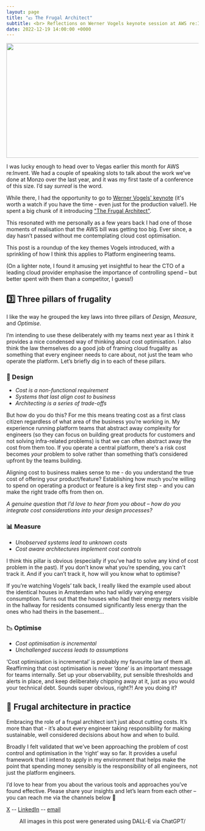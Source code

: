 ```yaml
---
layout: page
title: "💷 The Frugal Architect"
subtitle: <br> Reflections on Werner Vogels keynote session at AWS re:Invent
date: 2022-12-19 14:00:00 +0000
---
```

<p align="center"> 
  <img width="600" height="300" src="https://github.com/lukebriscoe/lukebriscoe.github.io/blob/main/assets/img/DALL%C2%B7E%202023-12-19%2013.31.05%20-%20A%20digital%20illustration%20for%20a%20blog%20article%20about%20frugal%20architecture%20in%20cloud%20computing.%20The%20scene%20is%20a%20modern,%20sleek%20office%20environment%20with%20large%20pan.png?raw=true">
</p>

I was lucky enough to head over to Vegas earlier this month for AWS re:Invent. We had a couple of speaking slots to talk about the work we’ve done at Monzo over the last year, and it was my first taste of a conference of this size. I’d say _surreal_ is the word.

While there, I had the opportunity to go to [Werner Vogels' keynote](https://www.youtube.com/watch?v=UTRBVPvzt9w) (it's worth a watch if you have the time - even just for the production value!). He spent a big chunk of it introducing ["The Frugal Architect"](https://thefrugalarchitect.com/). 

This resonated with me personally as a few years back I had one of those moments of realisation that the AWS bill was getting too big. Ever since, a day hasn’t passed without me contemplating cloud cost optimisation.

This post is a roundup of the key themes Vogels introduced, with a sprinkling of how I think this applies to Platform engineering teams.

(On a lighter note, I found it amusing yet insightful to hear the CTO of a leading cloud provider emphasise the importance of controlling spend – but better spent with them than a competitor, I guess!)

## 3️⃣ Three pillars of frugality
I like the way he grouped the key laws into three pillars of *Design, Measure*, and *Optimise*.

I’m intending to use these deliberately with my teams next year as I think it provides a nice condensed way of thinking about cost optimisation. I also think the law themselves do a good job of framing cloud frugality as something that every engineer needs to care about, not just the team who operate the platform. Let’s briefly dig in to each of these pillars.

### 🎨 Design

- *Cost is a non-functional requirement*
- *Systems that last align cost to business*
- *Architecting is a series of trade-offs*

But how do you do this? For me this means treating cost as a first class citizen regardless of what area of the business you’re working in. My experience running platform teams that abstract away complexity for engineers (so they can focus on building great products for customers and not solving infra-related problems) is that we can often abstract away the cost from them too. If you operate a central platform, there's a risk cost becomes *your* problem to solve rather than something that’s considered upfront by the teams building.

Aligning cost to business makes sense to me - do you understand the true cost of offering your product/feature?  Establishing how much you’re willing to spend on operating a product or feature is a key first step - and you can make the right trade offs from then on.

*A genuine question that I’d love to hear from you about – how do you integrate cost considerations into your design processes?*


### 📊 Measure

- *Unobserved systems lead to unknown costs*
- *Cost aware architectures implement cost controls*

I think this pillar is obvious (especially if you’ve had to solve any kind of cost problem in the past). If you don’t know what you’re spending, you can’t track it. And if you can’t track it, how will you know what to optimise?

If you’re watching Vogels’ talk back, I really liked the example used about the identical houses in Amsterdam who had wildly varying energy consumption. Turns out that the houses who had their energy meters visible in the hallway for residents consumed significantly less energy than the ones who had theirs in the basement…


### 📉 Optimise

- *Cost optimisation is incremental*
- *Unchallenged success leads to assumptions*

‘Cost optimisation is incremental’ is probably my favourite law of them all. Reaffirming that cost optimisation is never ‘done’ is an important message for teams internally. Set up your observability, put sensible thresholds and alerts in place, and keep deliberately chipping away at it, just as you would your technical debt. Sounds super obvious, right?! Are you doing it?


## 🤾 Frugal architecture in practice
Embracing the role of a frugal architect isn’t just about cutting costs. It’s more than that - it’s about every engineer taking responsibility for making sustainable, well considered decisions about how and when to build. 

Broadly I felt validated that we’ve been approaching the problem of cost control and optimisation in the ‘right’ way so far. It provides a useful framework that I intend to apply in my environment that helps make the point that spending money sensibly is the responsibility of all engineers, not just the platform engineers.

I’d love to hear from you about the various tools and approaches you’ve found effective. Please share your insights and let’s learn from each other – you can reach me via the channels below 🙏 


[X](https://twitter.com/lukebriscoe) -- [LinkedIn](https://www.linkedin.com/in/lbriscoe/) -- [email](mailto:luke@lukebriscoe.com) 


<center>All images in this post were generated using DALL-E via ChatGPT/</center>
